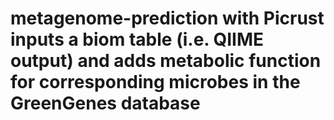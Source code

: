 # metagenome-prediction with Picrust inputs a biom table (i.e. QIIME output) and adds metabolic function for corresponding microbes in the GreenGenes database

